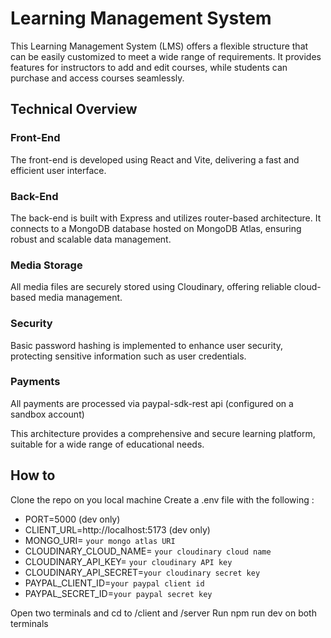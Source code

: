 # Learning Management System

This Learning Management System (LMS) offers a flexible structure that can be easily customized to meet a wide range of requirements. It provides features for instructors to add and edit courses, while students can purchase and access courses seamlessly.

## Technical Overview

### Front-End

The front-end is developed using React and Vite, delivering a fast and efficient user interface.

### Back-End

The back-end is built with Express and utilizes router-based architecture. It connects to a MongoDB database hosted on MongoDB Atlas, ensuring robust and scalable data management.

### Media Storage

All media files are securely stored using Cloudinary, offering reliable cloud-based media management.

### Security

Basic password hashing is implemented to enhance user security, protecting sensitive information such as user credentials.

### Payments

All payments are processed via paypal-sdk-rest api (configured on a sandbox account)

This architecture provides a comprehensive and secure learning platform, suitable for a wide range of educational needs.


## How to

Clone the repo on you local machine
Create a .env file with the following : 
 - PORT=5000 (dev only)
 - CLIENT_URL=http://localhost:5173 (dev only)
 - MONGO_URI= `your mongo atlas URI`
 - CLOUDINARY_CLOUD_NAME= `your cloudinary cloud name`
 - CLOUDINARY_API_KEY= `your cloudinary API key`
 - CLOUDINARY_API_SECRET=`your cloudinary secret key`
 - PAYPAL_CLIENT_ID=`your paypal client id`
 - PAYPAL_SECRET_ID=`your paypal secret key`

Open two terminals and cd to /client and /server
Run npm run dev on both terminals
